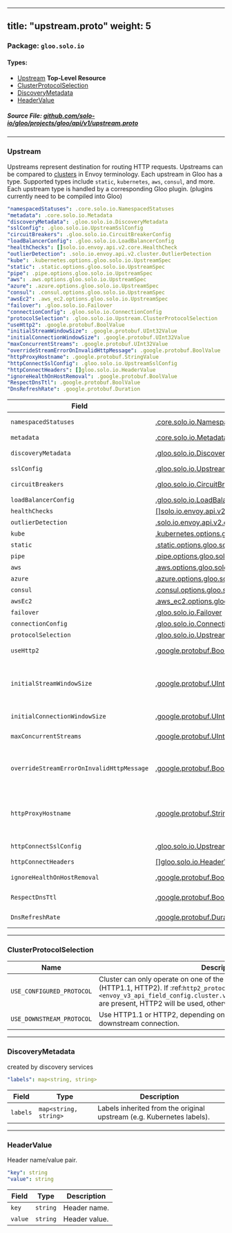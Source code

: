 
---
title: "upstream.proto"
weight: 5
---

<!-- Code generated by solo-kit. DO NOT EDIT. -->


### Package: `gloo.solo.io` 
#### Types:


- [Upstream](#upstream) **Top-Level Resource**
- [ClusterProtocolSelection](#clusterprotocolselection)
- [DiscoveryMetadata](#discoverymetadata)
- [HeaderValue](#headervalue)
  



##### Source File: [github.com/solo-io/gloo/projects/gloo/api/v1/upstream.proto](https://github.com/solo-io/gloo/blob/master/projects/gloo/api/v1/upstream.proto)





---
### Upstream

 
Upstreams represent destination for routing HTTP requests. Upstreams can be compared to
[clusters](https://www.envoyproxy.io/docs/envoy/latest/api-v3/config/cluster/v3/cluster.proto) in Envoy terminology.
Each upstream in Gloo has a type. Supported types include `static`, `kubernetes`, `aws`, `consul`, and more.
Each upstream type is handled by a corresponding Gloo plugin. (plugins currently need to be compiled into Gloo)

```yaml
"namespacedStatuses": .core.solo.io.NamespacedStatuses
"metadata": .core.solo.io.Metadata
"discoveryMetadata": .gloo.solo.io.DiscoveryMetadata
"sslConfig": .gloo.solo.io.UpstreamSslConfig
"circuitBreakers": .gloo.solo.io.CircuitBreakerConfig
"loadBalancerConfig": .gloo.solo.io.LoadBalancerConfig
"healthChecks": []solo.io.envoy.api.v2.core.HealthCheck
"outlierDetection": .solo.io.envoy.api.v2.cluster.OutlierDetection
"kube": .kubernetes.options.gloo.solo.io.UpstreamSpec
"static": .static.options.gloo.solo.io.UpstreamSpec
"pipe": .pipe.options.gloo.solo.io.UpstreamSpec
"aws": .aws.options.gloo.solo.io.UpstreamSpec
"azure": .azure.options.gloo.solo.io.UpstreamSpec
"consul": .consul.options.gloo.solo.io.UpstreamSpec
"awsEc2": .aws_ec2.options.gloo.solo.io.UpstreamSpec
"failover": .gloo.solo.io.Failover
"connectionConfig": .gloo.solo.io.ConnectionConfig
"protocolSelection": .gloo.solo.io.Upstream.ClusterProtocolSelection
"useHttp2": .google.protobuf.BoolValue
"initialStreamWindowSize": .google.protobuf.UInt32Value
"initialConnectionWindowSize": .google.protobuf.UInt32Value
"maxConcurrentStreams": .google.protobuf.UInt32Value
"overrideStreamErrorOnInvalidHttpMessage": .google.protobuf.BoolValue
"httpProxyHostname": .google.protobuf.StringValue
"httpConnectSslConfig": .gloo.solo.io.UpstreamSslConfig
"httpConnectHeaders": []gloo.solo.io.HeaderValue
"ignoreHealthOnHostRemoval": .google.protobuf.BoolValue
"RespectDnsTtl": .google.protobuf.BoolValue
"DnsRefreshRate": .google.protobuf.Duration

```

| Field | Type | Description |
| ----- | ---- | ----------- | 
| `namespacedStatuses` | [.core.solo.io.NamespacedStatuses](../../../../../../solo-kit/api/v1/status.proto.sk/#namespacedstatuses) | NamespacedStatuses indicates the validation status of this resource. NamespacedStatuses is read-only by clients, and set by gloo during validation. |
| `metadata` | [.core.solo.io.Metadata](../../../../../../solo-kit/api/v1/metadata.proto.sk/#metadata) | Metadata contains the object metadata for this resource. |
| `discoveryMetadata` | [.gloo.solo.io.DiscoveryMetadata](../upstream.proto.sk/#discoverymetadata) | Upstreams and their configuration can be automatically by Gloo Discovery if this upstream is created or modified by Discovery, metadata about the operation will be placed here. |
| `sslConfig` | [.gloo.solo.io.UpstreamSslConfig](../ssl.proto.sk/#upstreamsslconfig) | SslConfig contains the options necessary to configure envoy to originate TLS to an upstream. |
| `circuitBreakers` | [.gloo.solo.io.CircuitBreakerConfig](../circuit_breaker.proto.sk/#circuitbreakerconfig) | Circuit breakers for this upstream. if not set, the defaults ones from the Gloo settings will be used. if those are not set, [envoy's defaults](https://www.envoyproxy.io/docs/envoy/latest/api-v3/config/cluster/v3/circuit_breaker.proto#envoy-api-msg-cluster-circuitbreakers) will be used. |
| `loadBalancerConfig` | [.gloo.solo.io.LoadBalancerConfig](../load_balancer.proto.sk/#loadbalancerconfig) | Settings for the load balancer that sends requests to the Upstream. The load balancing method is set to round robin by default. |
| `healthChecks` | [[]solo.io.envoy.api.v2.core.HealthCheck](../../external/envoy/api/v2/core/health_check.proto.sk/#healthcheck) |  |
| `outlierDetection` | [.solo.io.envoy.api.v2.cluster.OutlierDetection](../../external/envoy/api/v2/cluster/outlier_detection.proto.sk/#outlierdetection) |  |
| `kube` | [.kubernetes.options.gloo.solo.io.UpstreamSpec](../options/kubernetes/kubernetes.proto.sk/#upstreamspec) |  Only one of `kube`, `static`, `pipe`, `aws`, `azure`, `consul`, or `awsEc2` can be set. |
| `static` | [.static.options.gloo.solo.io.UpstreamSpec](../options/static/static.proto.sk/#upstreamspec) |  Only one of `static`, `kube`, `pipe`, `aws`, `azure`, `consul`, or `awsEc2` can be set. |
| `pipe` | [.pipe.options.gloo.solo.io.UpstreamSpec](../options/pipe/pipe.proto.sk/#upstreamspec) |  Only one of `pipe`, `kube`, `static`, `aws`, `azure`, `consul`, or `awsEc2` can be set. |
| `aws` | [.aws.options.gloo.solo.io.UpstreamSpec](../options/aws/aws.proto.sk/#upstreamspec) |  Only one of `aws`, `kube`, `static`, `pipe`, `azure`, `consul`, or `awsEc2` can be set. |
| `azure` | [.azure.options.gloo.solo.io.UpstreamSpec](../options/azure/azure.proto.sk/#upstreamspec) |  Only one of `azure`, `kube`, `static`, `pipe`, `aws`, `consul`, or `awsEc2` can be set. |
| `consul` | [.consul.options.gloo.solo.io.UpstreamSpec](../options/consul/consul.proto.sk/#upstreamspec) |  Only one of `consul`, `kube`, `static`, `pipe`, `aws`, `azure`, or `awsEc2` can be set. |
| `awsEc2` | [.aws_ec2.options.gloo.solo.io.UpstreamSpec](../options/aws/ec2/aws_ec2.proto.sk/#upstreamspec) |  Only one of `awsEc2`, `kube`, `static`, `pipe`, `aws`, `azure`, or `consul` can be set. |
| `failover` | [.gloo.solo.io.Failover](../failover.proto.sk/#failover) | Failover endpoints for this upstream. If omitted (the default) no failovers will be applied. |
| `connectionConfig` | [.gloo.solo.io.ConnectionConfig](../connection.proto.sk/#connectionconfig) | HTTP/1 connection configurations. |
| `protocolSelection` | [.gloo.solo.io.Upstream.ClusterProtocolSelection](../upstream.proto.sk/#clusterprotocolselection) | Determines how Envoy selects the protocol used to speak to upstream hosts. |
| `useHttp2` | [.google.protobuf.BoolValue](https://developers.google.com/protocol-buffers/docs/reference/csharp/class/google/protobuf/well-known-types/bool-value) | Use http2 when communicating with this upstream this field is evaluated `true` for upstreams with a grpc service spec. otherwise defaults to `false`. |
| `initialStreamWindowSize` | [.google.protobuf.UInt32Value](https://developers.google.com/protocol-buffers/docs/reference/csharp/class/google/protobuf/well-known-types/u-int-32-value) | (UInt32Value) Initial stream-level flow-control window size. Valid values range from 65535 (2^16 - 1, HTTP/2 default) to 2147483647 (2^31 - 1, HTTP/2 maximum) and defaults to 268435456 (256 * 1024 * 1024). NOTE: 65535 is the initial window size from HTTP/2 spec. We only support increasing the default window size now, so it’s also the minimum. This field also acts as a soft limit on the number of bytes Envoy will buffer per-stream in the HTTP/2 codec buffers. Once the buffer reaches this pointer, watermark callbacks will fire to stop the flow of data to the codec buffers. Requires UseHttp2 to be true to be acknowledged. |
| `initialConnectionWindowSize` | [.google.protobuf.UInt32Value](https://developers.google.com/protocol-buffers/docs/reference/csharp/class/google/protobuf/well-known-types/u-int-32-value) | (UInt32Value) Similar to initial_stream_window_size, but for connection-level flow-control window. Currently, this has the same minimum/maximum/default as initial_stream_window_size. Requires UseHttp2 to be true to be acknowledged. |
| `maxConcurrentStreams` | [.google.protobuf.UInt32Value](https://developers.google.com/protocol-buffers/docs/reference/csharp/class/google/protobuf/well-known-types/u-int-32-value) | (UInt32Value) Maximum concurrent streams allowed for peer on one HTTP/2 connection. Valid values range from 1 to 2147483647 (2^31 - 1) and defaults to 2147483647. Requires UseHttp2 to be true to be acknowledged. |
| `overrideStreamErrorOnInvalidHttpMessage` | [.google.protobuf.BoolValue](https://developers.google.com/protocol-buffers/docs/reference/csharp/class/google/protobuf/well-known-types/bool-value) | Allows invalid HTTP messaging and headers. When this option is disabled (default), then the whole HTTP/2 connection is terminated upon receiving invalid HEADERS frame. However, when this option is enabled, only the offending stream is terminated. This overrides any HCM :ref:`stream_error_on_invalid_http_messaging <envoy_v3_api_field_extensions.filters.network.http_connection_manager.v3.HttpConnectionManager.stream_error_on_invalid_http_message>` See `RFC7540, sec. 8.1 <https://tools.ietf.org/html/rfc7540#section-8.1>`_ for details. |
| `httpProxyHostname` | [.google.protobuf.StringValue](https://developers.google.com/protocol-buffers/docs/reference/csharp/class/google/protobuf/well-known-types/string-value) | Tells envoy that the upstream is an HTTP proxy (e.g., another proxy in a DMZ) that supports HTTP Connect. This configuration sets the hostname used as part of the HTTP Connect request. For example, setting to: host.com:443 and making a request routed to the upstream such as `curl <envoy>:<port>/v1` would result in the following request: CONNECT host.com:443 HTTP/1.1 host: host.com:443 GET /v1 HTTP/1.1 host: <envoy>:<port> user-agent: curl/7.64.1 accept: */* Note: if setting this field to a hostname rather than IP:PORT, you may want to also set `host_rewrite` on the route. |
| `httpConnectSslConfig` | [.gloo.solo.io.UpstreamSslConfig](../ssl.proto.sk/#upstreamsslconfig) | HttpConnectSslConfig contains the options necessary to configure envoy to originate TLS to an HTTP Connect proxy. If you also want to ensure the bytes proxied by the HTTP Connect proxy are encrypted, you should also specify `ssl_config`. |
| `httpConnectHeaders` | [[]gloo.solo.io.HeaderValue](../upstream.proto.sk/#headervalue) | HttpConnectHeaders specifies the headers sent with the initial HTTP Connect request. |
| `ignoreHealthOnHostRemoval` | [.google.protobuf.BoolValue](https://developers.google.com/protocol-buffers/docs/reference/csharp/class/google/protobuf/well-known-types/bool-value) | (bool) If set to true, Envoy will ignore the health value of a host when processing its removal from service discovery. This means that if active health checking is used, Envoy will not wait for the endpoint to go unhealthy before removing it. |
| `RespectDnsTtl` | [.google.protobuf.BoolValue](https://developers.google.com/protocol-buffers/docs/reference/csharp/class/google/protobuf/well-known-types/bool-value) | (bool) If set to true, cluster’s DNS refresh rate will be set to resource record’s TTL which comes from DNS resolution. If minimum TTL is 0 DnsRefreshRate will be used instead. |
| `DnsRefreshRate` | [.google.protobuf.Duration](https://developers.google.com/protocol-buffers/docs/reference/csharp/class/google/protobuf/well-known-types/duration) | (Duration) if the DNS refresh rate is specified and the cluster type is either STRICT_DNS, or LOGICAL_DNS, this value is used as the cluster’s DNS refresh rate. The value configured must be at least 1ms. If this setting is not specified, the value defaults to 5000ms. |




---
### ClusterProtocolSelection



| Name | Description |
| ----- | ----------- | 
| `USE_CONFIGURED_PROTOCOL` | Cluster can only operate on one of the possible upstream protocols (HTTP1.1, HTTP2). If :ref:`http2_protocol_options <envoy_v3_api_field_config.cluster.v3.Cluster.http2_protocol_options>` are present, HTTP2 will be used, otherwise HTTP1.1 will be used. |
| `USE_DOWNSTREAM_PROTOCOL` | Use HTTP1.1 or HTTP2, depending on which one is used on the downstream connection. |




---
### DiscoveryMetadata

 
created by discovery services

```yaml
"labels": map<string, string>

```

| Field | Type | Description |
| ----- | ---- | ----------- | 
| `labels` | `map<string, string>` | Labels inherited from the original upstream (e.g. Kubernetes labels). |




---
### HeaderValue

 
Header name/value pair.

```yaml
"key": string
"value": string

```

| Field | Type | Description |
| ----- | ---- | ----------- | 
| `key` | `string` | Header name. |
| `value` | `string` | Header value. |





<!-- Start of HubSpot Embed Code -->
<script type="text/javascript" id="hs-script-loader" async defer src="//js.hs-scripts.com/5130874.js"></script>
<!-- End of HubSpot Embed Code -->
